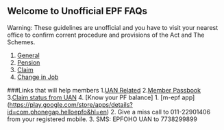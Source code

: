 ## Welcome to Unofficial EPF FAQs

Warning: These guidelines are unofficial and you have to visit your nearest office to confirm corrent procedure and provisions of the Act and The Schemes.

1. [General](./general)
2. [Pension](./pension)
3. [Claim](./claim)
4. [Change in Job](./transfer)

###Links that will help members
1.[UAN Related](https://unifiedportal-mem.epfindia.gov.in/memberinterface/)
2.[Member Passbook](https://passbook.epfindia.gov.in/MemberPassBook/Login.jsp)
3.[Claim status from UAN](https://passbook.epfindia.gov.in/MemClaimStatusUAN/)
4. [Know your PF balance]
    1. [m-epf app] (https://play.google.com/store/apps/details?id=com.phonegap.helloepfo&hl=en)
    2. Give a miss call to 011-22901406 from your registered mobile.
    3. SMS: EPFOHO UAN <ENG>  to 7738299899

